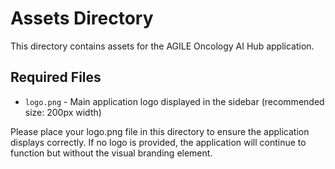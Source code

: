 # Assets Directory

This directory contains assets for the AGILE Oncology AI Hub application.

## Required Files

* `logo.png` - Main application logo displayed in the sidebar (recommended size: 200px width)

Please place your logo.png file in this directory to ensure the application displays correctly. If no logo is provided, the application will continue to function but without the visual branding element.

